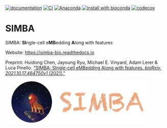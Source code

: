 [![documentation](https://readthedocs.org/projects/simba-bio/badge/?version=latest)](https://simba-bio.readthedocs.io/en/latest/)
[![CI](https://github.com/pinellolab/simba/actions/workflows/CI.yml/badge.svg)](https://github.com/pinellolab/simba/actions/workflows/CI.yml)
[![Anaconda](https://anaconda.org/bioconda/simba/badges/version.svg)](https://anaconda.org/bioconda/simba)
[![install with bioconda](https://img.shields.io/badge/install%20with-bioconda-brightgreen.svg?style=flat)](http://bioconda.github.io/recipes/simba/README.html)
[![codecov](https://codecov.io/gh/huidongchen/simba/branch/master/graph/badge.svg?token=ZUA70S1LUU)](https://codecov.io/gh/huidongchen/simba)

# SIMBA

SIMBA: **SI**ngle-cell e**MB**edding **A**long with features

Website: https://simba-bio.readthedocs.io

Preprint: Huidong Chen, Jayoung Ryu, Michael E. Vinyard, Adam Lerer & Luca Pinello. ["SIMBA: SIngle-cell eMBedding Along with features. *bioRxiv, 2021.10.17.464750v1* (2021)."](https://www.biorxiv.org/content/10.1101/2021.10.17.464750v1)

<img src="./docs/source/_static/img/logo_simba.png?raw=true" width="450">
